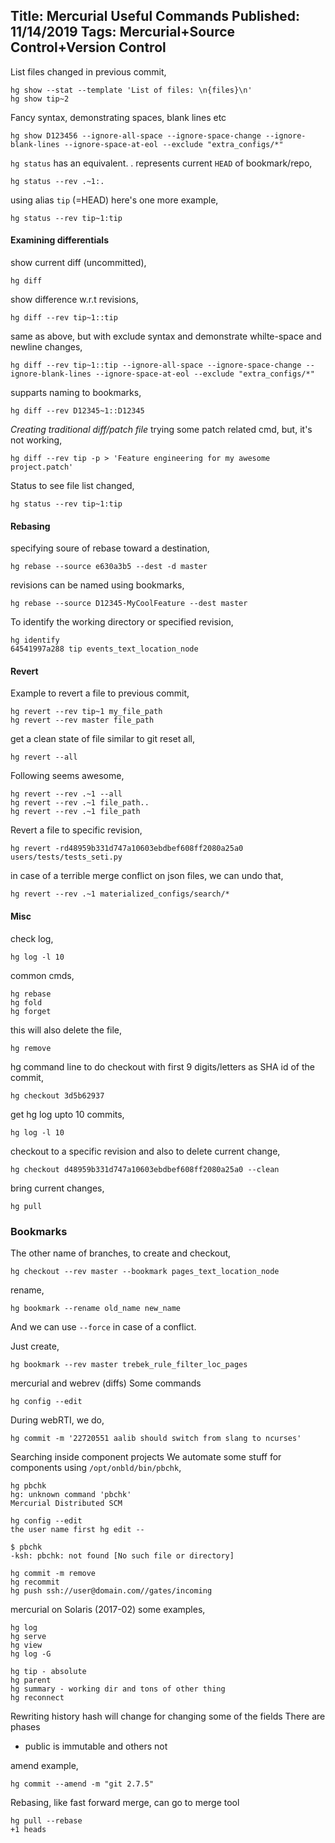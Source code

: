 Title: Mercurial Useful Commands
Published: 11/14/2019
Tags: Mercurial+Source Control+Version Control
---
List files changed in previous commit,
```
hg show --stat --template 'List of files: \n{files}\n'
hg show tip~2
```

Fancy syntax, demonstrating spaces, blank lines etc
```
hg show D123456 --ignore-all-space --ignore-space-change --ignore-blank-lines --ignore-space-at-eol --exclude "extra_configs/*"
```

`hg status` has an equivalent. . represents current `HEAD` of bookmark/repo,
```
hg status --rev .~1:.
```
using alias `tip` (=HEAD) here's one more example,
```
hg status --rev tip~1:tip
```

#### Examining differentials
show current diff (uncommitted),
```
hg diff
```

show difference w.r.t revisions,
```
hg diff --rev tip~1::tip
```

same as above, but with exclude syntax and demonstrate whilte-space and newline changes,
```
hg diff --rev tip~1::tip --ignore-all-space --ignore-space-change --ignore-blank-lines --ignore-space-at-eol --exclude "extra_configs/*"
```

supparts naming to bookmarks,
```
hg diff --rev D12345~1::D12345
```


_Creating traditional diff/patch file_
trying some patch related cmd, but, it's not working,
```
hg diff --rev tip -p > 'Feature engineering for my awesome project.patch'
```

Status to see file list changed,
```
hg status --rev tip~1:tip
```

#### Rebasing
specifying soure of rebase toward a destination,
```
hg rebase --source e630a3b5 --dest -d master
```

revisions can be named using bookmarks,
```
hg rebase --source D12345-MyCoolFeature --dest master
```

To identify the working directory or specified revision,
```
hg identify
64541997a288 tip events_text_location_node
```

#### Revert
Example to revert a file to previous commit,
```
hg revert --rev tip~1 my_file_path
hg revert --rev master file_path
```

get a clean state of file
similar to git reset all,
```
hg revert --all
```

Following seems awesome,
```
hg revert --rev .~1 --all
hg revert --rev .~1 file_path..
hg revert --rev .~1 file_path
```

Revert a file to specific revision,
```
hg revert -rd48959b331d747a10603ebdbef608ff2080a25a0 users/tests/tests_seti.py
```

in case of a terrible merge conflict on json files, we can undo that,
```
hg revert --rev .~1 materialized_configs/search/*
```

#### Misc
check log,
```
hg log -l 10
```

common cmds,
```
hg rebase
hg fold
hg forget
```

this will also delete the file,
```
hg remove
```

hg command line to do checkout with first 9 digits/letters as SHA id of the commit,
```
hg checkout 3d5b62937
```

get hg log upto 10 commits,
```
hg log -l 10
```

checkout to a specific revision and also to delete current change,
```
hg checkout d48959b331d747a10603ebdbef608ff2080a25a0 --clean
```

bring current changes,
```
hg pull
```

### Bookmarks
The other name of branches,
to create and checkout,
```
hg checkout --rev master --bookmark pages_text_location_node
```

rename,
```
hg bookmark --rename old_name new_name
```

And we can use `--force` in case of a conflict.

Just create,
```
hg bookmark --rev master trebek_rule_filter_loc_pages
```

mercurial and webrev (diffs)
Some commands
```
hg config --edit
```
During webRTI, we do,
```
hg commit -m '22720551 aalib should switch from slang to ncurses'
```


Searching inside component projects
We automate some stuff for components using `/opt/onbld/bin/pbchk`,
```
hg pbchk
hg: unknown command 'pbchk'
Mercurial Distributed SCM

hg config --edit
the user name first hg edit --

$ pbchk
-ksh: pbchk: not found [No such file or directory]

hg commit -m remove
hg recommit
hg push ssh://user@domain.com//gates/incoming
```

mercurial on Solaris (2017-02)
some examples,
```
hg log
hg serve
hg view
hg log -G

hg tip - absolute
hg parent
hg summary - working dir and tons of other thing
hg reconnect
```

Rewriting history
hash will change for changing some of the fields
There are phases
 - public is immutable and others not

amend example,
```
hg commit --amend -m "git 2.7.5"
```

Rebasing,
like fast forward merge, can go to merge tool

```
hg pull --rebase
+1 heads
```
